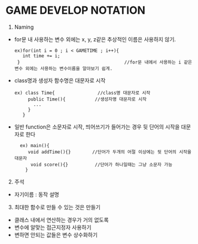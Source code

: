 GAME DEVELOP NOTATION
======================

1. Naming
  - for문 내 사용하는 변수 외에는 x, y, z같은 추상적인 이름은 사용하지 않기.
    ```
    ex)for(int i = 0 ; i < GAMETIME ; i++){
       int time += i;
     }                                       //for문 내에서 사용하는 i 같은 변수 외에는 사용하는 변수이름을 알아보기 쉽게.
    ```
    
    
  - class명과 생성자 함수명은 대문자로 시작
    ```
    ex) class Time{                //class명 대문자로 시작
         public Time(){           //생성자명 대문자로 시작
           ...
         }
       }
    ```    
        
        
  - 일반 function은 소문자로 시작, 띄어쓰기가 들어가는 경우 뒷 단어의 시작을 대문자로 한다
    ```
      ex) main(){
         void addTime(){}        //단어가 두개의 어절 이상에는 뒷 단어의 시작을 대문자
          void score(){}          //단어가 하나일때는 그냥 소문자 가능
        }
     ```   
        
2. 주석
  - 자기이름 : 동작 설명
  
3. 최대한 함수로 만들 수 있는 것은 만들기
  - 클래스 내에서 연산하는 경우가 거의 없도록
  - 변수에 알맞는 접근지정자 사용하기
  - 변하면 안되는 값들은 변수 상수화하기
